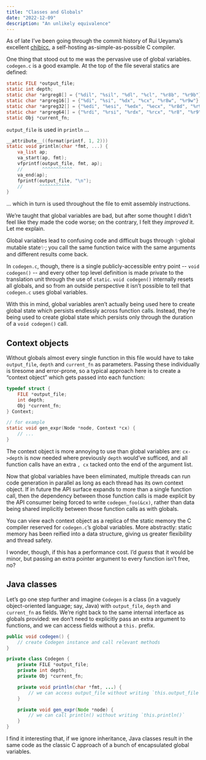 ```yaml
---
title: "Classes and Globals"
date: "2022-12-09"
description: "An unlikely equivalence"
---
```


As of late I’ve been going through the commit history
of Rui&nbsp;Ueyama’s excellent [chibicc],
a self-hosting as-simple-as-possible C compiler.

One thing that stood out to me was
the pervasive use of global variables.
`codegen.c` is a good example.
At the top of the file several statics are defined:

```c
static FILE *output_file;
static int depth;
static char *argreg8[] = {"%dil", "%sil", "%dl", "%cl", "%r8b", "%r9b"};
static char *argreg16[] = {"%di", "%si", "%dx", "%cx", "%r8w", "%r9w"};
static char *argreg32[] = {"%edi", "%esi", "%edx", "%ecx", "%r8d", "%r9d"};
static char *argreg64[] = {"%rdi", "%rsi", "%rdx", "%rcx", "%r8", "%r9"};
static Obj *current_fn;
```

`output_file` is used in `println` …

```c
__attribute__((format(printf, 1, 2)))
static void println(char *fmt, ...) {
	va_list ap;
	va_start(ap, fmt);
	vfprintf(output_file, fmt, ap);
	//       ^^^^^^^^^^^
	va_end(ap);
	fprintf(output_file, "\n");
	//      ^^^^^^^^^^^
}
```

… which in turn is used throughout the file to emit assembly instructions.

We’re taught that global variables are bad,
but after some thought I didn’t feel like they made the code worse;
on the contrary, I felt they _improved_ it.
Let me explain.

Global variables lead to confusing code and difficult bugs
through ✨global mutable state✨;
you call the same function twice with the same arguments
and different results come back.

In `codegen.c`, though, there is a single publicly-accessible entry point
-- `void codegen()` --
and every other top level definition is made private to the translation unit
through the use of `static`.
`void codegen()` internally resets all globals,
and so from an outside perspective
it isn’t possible to tell that `codegen.c` uses global variables.

With this in mind, global variables aren’t actually being used here
to create global state which persists endlessly across function calls.
Instead, they’re being used to create global state
which persists only through the duration of a `void codegen()` call.

## Context objects

Without globals almost every single function in this file
would have to take `output_file`, `depth` and `current_fn` as parameters.
Passing these individually is tiresome and error-prone,
so a typical approach here is to create a “context object”
which gets passed into each function:

```c
typedef struct {
	FILE *output_file;
	int depth;
	Obj *current_fn;
} Context;

// for example
static void gen_expr(Node *node, Context *cx) {
	// ...
}
```

The context object is more annoying to use than global variables are:
`cx->depth` is now needed where previously `depth` would’ve sufficed,
and all function calls have an extra `, cx`
tacked onto the end of the argument list.

Now that global variables have been eliminated,
multiple threads can run code generation in parallel
as long as each thread has its own context object.
If in future the API surface expands to more than a single function call,
then the dependency between those function calls is made explicit
by the API consumer being forced to write `codegen_foo(&cx)`,
rather than data being shared implicitly between those function calls
as with globals.

You can view each context object as a replica of
the static memory the C compiler reserved
for `codegen.c`’s global variables.
More abstractly: static memory has been reified into a data structure,
giving us greater flexibility and thread safety.

I wonder, though, if this has a performance cost.
I’d _guess_ that it would be minor,
but passing an extra pointer argument to every function isn’t free, no?

## Java classes

Let’s go one step further and imagine `Codegen` is a class
(in a vaguely object-oriented language; say, Java)
with `output_file`, `depth` and `current_fn` as fields.
We’re right back to the same internal interface as globals provided:
we don’t need to explicitly pass an extra argument to functions,
and we can access fields without a `this.` prefix.

```java
public void codegen() {
	// create Codegen instance and call relevant methods
}

private class Codegen {
	private FILE *output_file;
	private int depth;
	private Obj *current_fn;

	private void println(char *fmt, ...) {
		// we can access output_file without writing `this.output_file`
	}

	private void gen_expr(Node *node) {
		// we can call println() without writing `this.println()`
	}
}
```

I find it interesting that,
if we ignore inheritance,
Java classes result in the same code
as the classic C approach of
a bunch of encapsulated global variables.

[chibicc]: https://github.com/rui314/chibicc
